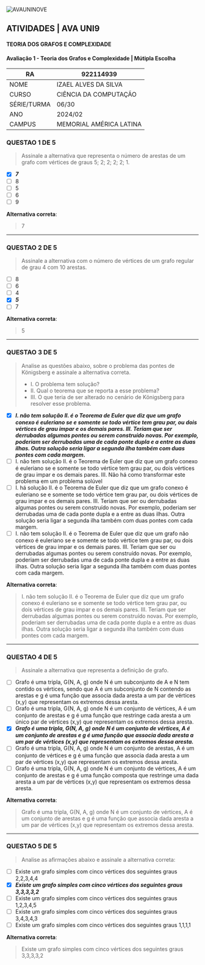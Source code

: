 ![AVAUNINOVE](https://aapa.uninove.br/seu/AVA/imgs/logo-ava.png)

## ATIVIDADES | AVA UNI9

#### TEORIA DOS GRAFOS E COMPLEXIDADE

#### Avaliação 1 - Teoria dos Grafos e Complexidade | Mútipla  Escolha

|	RA	|	922114939	|
|-----------------|-------------------|
|	NOME	|	IZAEL ALVES DA SILVA	|
|	CURSO	|	CIÊNCIA DA COMPUTAÇÃO	|
|	SÉRIE/TURMA	|	06/30	|
|	ANO	|	2024/02	|
|	CAMPUS	|	MEMORIAL AMÉRICA LATINA	|

### QUESTAO 1 DE 5
> Assinale a alternativa que representa o número de arestas de um grafo com vértices de graus 5; 2; 2; 2; 2; 1.
- [x] **_7_**
- [ ] 8
- [ ] 5
- [ ] 6
- [ ] 9

**Alternativa correta**:
<blockquote color="green">7</blockquote>

---

### QUESTAO 2 DE 5
> Assinale a alternativa com o número de vértices de um grafo regular de grau 4 com 10 arestas.
- [ ] 8
- [ ] 6
- [ ] 4
- [x] **_5_**
- [ ] 7

**Alternativa correta**:
<blockquote color="green">5</blockquote>

---

### QUESTAO 3 DE 5
> Analise as questões abaixo, sobre o problema das pontes de Königsberg e assinale a alternativa correta. 
> - I. O problema tem solução?
> - II. Qual o teorema que se reporta a esse problema?
> - III. O que teria de ser alterado no cenário de Königsberg para resolver esse problema.
- [x] **_I. não tem solução II. é o Teorema de Euler que diz que um grafo conexo é euleriano se e somente se todo vértice tem grau par, ou dois vértices de grau impar e os demais pares. III. Teriam que ser derrubadas algumas pontes ou serem construído novas. Por exemplo, poderiam ser derrubadas uma de cada ponte dupla e a entre as duas ilhas. Outra solução seria ligar a segunda ilha também com duas pontes com cada margem._**
- [ ] I. não tem solução II. é o Teorema de Euler que diz que um grafo conexo é euleriano se e somente se todo vértice tem grau par, ou dois vértices de grau impar e os demais pares. III. Não há como transformar este problema em um problema solúvel
- [ ] I. há solução II. é o Teorema de Euler que diz que um grafo conexo é euleriano se e somente se todo vértice tem grau par, ou dois vértices de grau impar e os demais pares. III. Teriam que ser ou derrubadas algumas pontes ou serem construído novas. Por exemplo, poderiam ser derrubadas uma de cada ponte dupla e a entre as duas ilhas. Outra solução seria ligar a segunda ilha também com duas pontes com cada margem.
- [ ] I. não tem solução II. é o Teorema de Euler que diz que um grafo não conexo é euleriano se e somente se todo vértice tem grau par, ou dois vértices de grau impar e os demais pares. III. Teriam que ser ou derrubadas algumas pontes ou serem construído novas. Por exemplo, poderiam ser derrubadas uma de cada ponte dupla e a entre as duas ilhas. Outra solução seria ligar a segunda ilha também com duas pontes com cada margem.

**Alternativa correta**:
<blockquote color="green">I. não tem solução II. é o Teorema de Euler que diz que um grafo conexo é euleriano se e somente se todo vértice tem grau par, ou dois vértices de grau impar e os demais pares. III. Teriam que ser derrubadas algumas pontes ou serem construído novas. Por exemplo, poderiam ser derrubadas uma de cada ponte dupla e a entre as duas ilhas. Outra solução seria ligar a segunda ilha também com duas pontes com cada margem.</blockquote>

---

### QUESTAO 4 DE 5
> Assinale a alternativa que representa a definição de grafo.
- [ ] Grafo é uma tripla, G(N, A, g) onde N é um subconjunto de A e N tem contido os vértices, sendo que A é um subconjunto de N contendo as arestas e g é uma função que associa dada aresta a um par de vértices (x,y) que representam os extremos dessa aresta.
- [ ] Grafo é uma tripla, G(N, A, g) onde N é um conjunto de vértices, A é um conjunto de arestas e g é uma função que restringe cada aresta a um único par de vértices (x,y) que representam os extremos dessa aresta.
- [x] **_Grafo é uma tripla, G(N, A, g) onde N é um conjunto de vértices, A é um conjunto de arestas e g é uma função que associa dada aresta a um par de vértices (x,y) que representam os extremos dessa aresta._**
- [ ] Grafo é uma tripla, G(N, A, g) onde N é um conjunto de arestas, A é um conjunto de vértices e g é uma função que associa dada aresta a um par de vértices (x,y) que representam os extremos dessa aresta.
- [ ] Grafo é uma tripla, G(N, A, g) onde N é um conjunto de vértices, A é um conjunto de arestas e g é uma função composta que restringe uma dada aresta a um par de vértices (x,y) que representam os extremos dessa aresta.

**Alternativa correta**:
<blockquote color="green">Grafo é uma tripla, G(N, A, g) onde N é um conjunto de vértices, A é um conjunto de arestas e g é uma função que associa dada aresta a um par de vértices (x,y) que representam os extremos dessa aresta.</blockquote>

---

### QUESTAO 5 DE 5
> Analise as afirmações abaixo e assinale a alternativa correta:

- [ ] Existe um grafo simples com cinco vértices dos seguintes graus 2,2,3,4,4
- [x] **_Existe um grafo simples com cinco vértices dos seguintes graus 3,3,3,3,2_**
- [ ] Existe um grafo simples com cinco vértices dos seguintes graus 1,2,3,4,5
- [ ] Existe um grafo simples com cinco vértices dos seguintes graus 3,4,3,4,3
- [ ] Existe um grafo simples com cinco vértices dos seguintes graus 1,1,1,1

**Alternativa correta**:
<blockquote color="green">Existe um grafo simples com cinco vértices dos seguintes graus 3,3,3,3,2</blockquote>